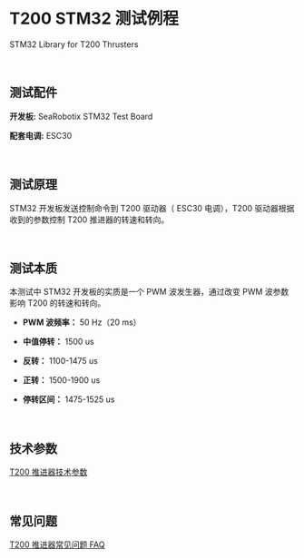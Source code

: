# T200 STM32 测试例程
STM32 Library for T200 Thrusters

<br/>

## 测试配件

**开发板:** SeaRobotix STM32 Test Board

**配套电调:** ESC30 

<br/>

## 测试原理

STM32 开发板发送控制命令到 T200 驱动器（ ESC30 电调），T200 驱动器根据收到的参数控制 T200 推进器的转速和转向。

<br/>

## 测试本质

本测试中 STM32 开发板的实质是一个 PWM 波发生器，通过改变 PWM 波参数影响 T200 的转速和转向。

- **PWM 波频率：** 50 Hz（20 ms）

- **中值停转：** 1500 us

- **反转：** 1100-1475 us

- **正转：** 1500-1900 us

- **停转区间：** 1475-1525 us

<br/>

## 技术参数

[ T200 推进器技术参数](http://searobotix.com/t200-thruster/specs/)

<br/>

## 常见问题

[ T200 推进器常见问题 FAQ ](http://searobotix.com/t200-thruster/faq/)

<br/>
